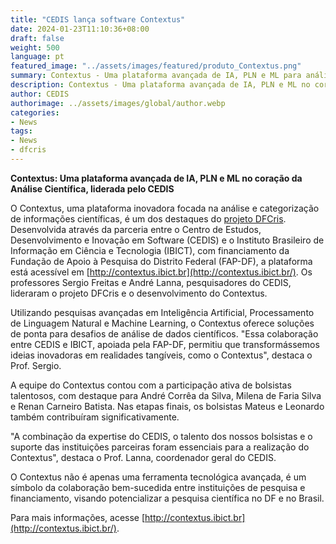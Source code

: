 ```yaml
---
title: "CEDIS lança software Contextus"
date: 2024-01-23T11:10:36+08:00
draft: false
weight: 500
language: pt
featured_image: "../assets/images/featured/produto_Contextus.png"
summary: Contextus - Uma plataforma avançada de IA, PLN e ML para análise científica.
description: Contextus - Uma plataforma avançada de IA, PLN e ML no coração da Análise Científica, liderada pelo CEDIS
author: CEDIS
authorimage: ../assets/images/global/author.webp
categories: 
- News
tags: 
- News
- dfcris
---
```

**Contextus: Uma plataforma avançada de IA, PLN e ML no coração da Análise Científica, liderada pelo CEDIS**

O Contextus, uma plataforma inovadora focada na análise e categorização de informações científicas, é um dos destaques do [projeto DFCris](/projects/dfcris). Desenvolvida através da parceria entre o Centro de Estudos, Desenvolvimento e Inovação em Software (CEDIS) e o Instituto Brasileiro de Informação em Ciência e Tecnologia (IBICT), com financiamento da Fundação de Apoio à Pesquisa do Distrito Federal (FAP-DF), a plataforma está acessível em [http://contextus.ibict.br](http://contextus.ibict.br/). Os professores Sergio Freitas e André Lanna, pesquisadores do CEDIS, lideraram o projeto DFCris e o desenvolvimento do Contextus. 

Utilizando pesquisas avançadas em Inteligência Artificial, Processamento de Linguagem Natural e Machine Learning, o Contextus oferece soluções de ponta para desafios de análise de dados científicos. "Essa colaboração entre CEDIS e IBICT, apoiada pela FAP-DF, permitiu que transformássemos ideias inovadoras em realidades tangíveis, como o Contextus", destaca o Prof. Sergio.

A equipe do Contextus contou com a participação ativa de bolsistas talentosos, com destaque para André Corrêa da Silva, Milena de Faria Silva e Renan Carneiro Batista. Nas etapas finais, os bolsistas Mateus e Leonardo também contribuíram significativamente.

"A combinação da expertise do CEDIS, o talento dos nossos bolsistas e o suporte das instituições parceiras foram essenciais para a realização do Contextus", destaca o Prof. Lanna, coordenador geral do CEDIS.

O Contextus não é apenas uma ferramenta tecnológica avançada, é um símbolo da colaboração bem-sucedida entre instituições de pesquisa e financiamento, visando potencializar a pesquisa científica no DF e no Brasil.

Para mais informações, acesse [http://contextus.ibict.br](http://contextus.ibict.br/).
